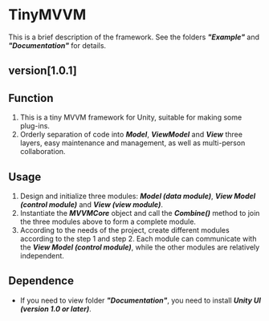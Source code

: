 # TinyMVVM

This is a brief description of the framework. See the folders **_"Example"_** and **_"Documentation"_** for details.

## version[1.0.1]

## Function
1. This is a tiny MVVM framework for Unity, suitable for making some plug-ins.
2. Orderly separation of code into **_Model_**, **_ViewModel_** and **_View_** three layers, easy maintenance and management, as well as multi-person collaboration.

## Usage
1. Design and initialize three modules: **_Model (data module)_**, **_View Model (control module)_** and **_View (view module)_**.
2. Instantiate the **_MVVMCore_** object and call the **_Combine()_** method to join the three modules above to form a complete module.
3. According to the needs of the project, create different modules according to the step 1 and step 2. Each module can communicate with the **_View Model (control module)_**, while the other modules are relatively independent.

## Dependence
- If you need to view folder **_"Documentation"_**, you need to install **_Unity UI (version 1.0 or later)_**.